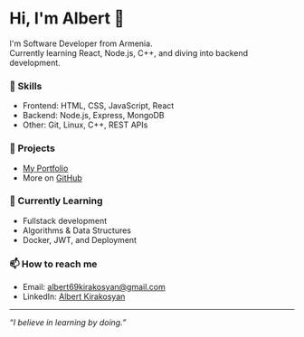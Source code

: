 # Hi, I'm Albert 👋

I'm Software Developer from Armenia.  
Currently learning React, Node.js, C++, and diving into backend development.

### 🚀 Skills
- Frontend: HTML, CSS, JavaScript, React
- Backend: Node.js, Express, MongoDB
- Other: Git, Linux, C++, REST APIs

### 📌 Projects
- [My Portfolio](https://albert-kirakosyan-portfolio.vercel.app/)
- More on [GitHub](https://github.com/Kirakosyan01)

### 🧠 Currently Learning
- Fullstack development
- Algorithms & Data Structures
- Docker, JWT, and Deployment

### 📫 How to reach me
- Email: albert69kirakosyan@gmail.com
- LinkedIn: [Albert Kirakosyan](www.linkedin.com/in/albert-kirakosyan-27a0b5306)

---

_“I believe in learning by doing.”_
